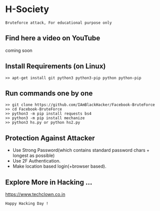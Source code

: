 # H-Society
```
Bruteforce attack, For educational purpose only
```
## Find here a video on YouTube
coming soon

## Install Requirements (on Linux)
```
>> apt-get install git python3 python3-pip python python-pip
```

## Run commands one by one
```
>> git clone https://github.com/IAmBlackHacker/Facebook-BruteForce
>> cd Facebook-BruteForce
>> python3 -m pip install requests bs4
>> python3 -m pip install mechanize
>> python3 hs.py or python hs2.py
```



## Protection Against Attacker
* Use Strong Password(which contains standard password chars + longest as possible)
* Use 2F Authentication.
* Make location based login(+browser based).

## Explore More in Hacking ...
https://www.techclown.co.in

~~~
Happy Hacking Day !
~~~
